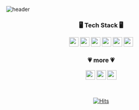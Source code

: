 ![header](https://capsule-render.vercel.app/api?type=Waving&color=auto&height=300&section=header&text=Aran%20Park&fontSize=90)<br>

<h3 align="center"> 🖥️ Tech Stack 🖥️</h3>

<p align="center"><img src="https://img.shields.io/badge/Java-007396?style=flat-square&logo=Java&logoColor=white" height="25px"/></a>
<img src="https://img.shields.io/badge/JavaScript-F7DF1E?style=flat-square&logo=JavaScript&logoColor=white" height="25px"/>
<img src="https://img.shields.io/badge/Spring-6DB33F?style=flat-square&logo=Spring&logoColor=white" height="25px"/> 
<img src="https://img.shields.io/badge/HTML5-E34F26?style=flat-square&logo=html5&logoColor=white" height="25px"/> 
<img src="https://img.shields.io/badge/CSS3-1572B6?style=flat-square&logo=css3&logoColor=white" height="25px"/> 
<img src="https://img.shields.io/badge/MySQL-4479A1?style=flat-square&logo=mysql&logoColor=white" height="25px"/></p>
<div align = "center">

<h3 align="center"> 💗 more 💗</h3>
<p align="center"><img src="https://img.shields.io/badge/Tech Blog-fffff?style=flat-square&logo=vimeo&logoColor=white" height="25px"/> 
  <img src="https://img.shields.io/badge/Instagram-E4405F?style=flat-square&logo=instagram&logoColor=white" height="25px"/> 
  <img src="https://img.shields.io/badge/Gmail-EA4335?style=flat-square&logo=gmail&logoColor=white" height="25px"/></p>
  
  <br>
  
[![Hits](https://hits.seeyoufarm.com/api/count/incr/badge.svg?url=https%3A%2F%2Fgithub.com%2Fgjbae1212%2Fhit-counter&count_bg=%233C3B47&title_bg=%233C3B47&icon=&icon_color=%23000000&title=hits&edge_flat=true)](https://github.com/aranparrk)
  
</div>

